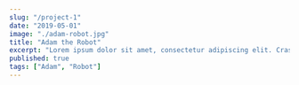 ```yaml
---
slug: "/project-1"
date: "2019-05-01"
image: "./adam-robot.jpg"
title: "Adam the Robot"
excerpt: "Lorem ipsum dolor sit amet, consectetur adipiscing elit. Cras sed sodales nunc. Ut consectetur nulla ante. Nullam sed blandit tortor. Integer tempus feugiat ligula sed fringilla. Praesent eu felis ut mauris porta fringilla sed sed elit."
published: true
tags: ["Adam", "Robot"]
---
```

